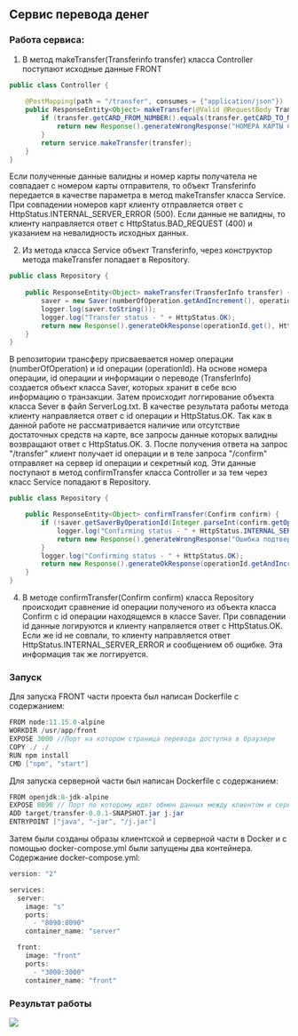 ## Сервис перевода денег
### Работа сервиса:
1. В метод makeTransfer(Transferinfo transfer) класса Controller поступают исходные данные FRONT
```java
public class Controller {
    
    @PostMapping(path = "/transfer", consumes = {"application/json"})
    public ResponseEntity<Object> makeTransfer(@Valid @RequestBody TransferInfo transfer) {
        if (transfer.getCARD_FROM_NUMBER().equals(transfer.getCARD_TO_NUMBER())) {
            return new Response().generateWrongResponse("НОМЕРА КАРТЫ СОВПАДАЮТ", HttpStatus.NOT_FOUND);
        }
        return service.makeTransfer(transfer);
    }
}
```
Если полученные данные валидны и номер карты получатела не совпадает с номером карты отправителя, то объект Transferinfo передается в качестве параметра в метод makeTransfer класса Service.
При совпадении номеров карт клиенту отправляется ответ с HttpStatus.INTERNAL_SERVER_ERROR (500).
Если данные не валидны, то клиенту направляется ответ с HttpStatus.BAD_REQUEST (400) и указанием на невалидность исходных данных.

2. Из метода класса Service объект Transferinfo, через конструктор метода makeTransfer попадает в Repository.
```java
public class Repository {
    
    public ResponseEntity<Object> makeTransfer(TransferInfo transfer) {
        saver = new Saver(numberOfOperation.getAndIncrement(), operationId.get(), transfer);
        logger.log(saver.toString());
        logger.log("Transfer status - " + HttpStatus.OK);
        return new Response().generateOkResponse(operationId.get(), HttpStatus.OK);
    }
}
```
В репозитории трансферу присваевается номер операции (numberOfOperation) и id операции (operationId).
На основе номера операции, id операции и информации о переводе (TransferInfo) создается объект класса Saver, которых хранит в себе всю информацию о транзакции.
Затем происходит логгирование объекта класса Sever в файл ServerLog.txt.
В качестве результата работы метода клиенту направляется ответ с id операции и HttpStatus.OK.
Так как в данной работе не рассматривается наличие или отсутствие достаточных средств на карте, все запросы данные которых валидны возвращают ответ с HttpStatus.OK.
3. После получения ответа на запрос "/transfer" клиент получает id операции и в теле запроса "/confirm" отправляет на сервер id операции и секретный код. Эти данные поступают в метод confirmTransfer класса Controller и за тем через класс Service попадают в Repository.
```java
public class Repository {

    public ResponseEntity<Object> confirmTransfer(Confirm confirm) {
        if (!saver.getSaverByOperationId(Integer.parseInt(confirm.getOperationId()))) {
            logger.log("Confirming status - " + HttpStatus.INTERNAL_SERVER_ERROR);
            return new Response().generateWrongResponse("Ошибка подтверждения операции", HttpStatus.INTERNAL_SERVER_ERROR);
        }
        logger.log("Confirming status - " + HttpStatus.OK);
        return new Response().generateOkResponse(operationId.getAndIncrement(), HttpStatus.OK);
    }
}
```

4. В методе confirmTransfer(Confirm confirm) класса Repository происходит сравнение id операции полученого из объекта класса Confirm с id операции находящемся в классе Saver.
При совпадении id данные логируются и клиенту напрвляется ответ с HttpStatus.OK.
Если же id не совпали, то клиенту направляется ответ HttpStatus.INTERNAL_SERVER_ERROR и сообщением об ощибке. Эта информация так же логгируется.

### Запуск
Для запуска FRONT части проекта был написан Dockerfile с содержанием:
```java
FROM node:11.15.0-alpine
WORKDIR /usr/app/front
EXPOSE 3000 //Порт на котором страница перевода доступна в браузере
COPY ./ ./
RUN npm install
CMD ["npm", "start"]
```
Для запуска серверной части был написан Dockerfile с содержанием:
```java
FROM openjdk:8-jdk-alpine
EXPOSE 8090 // Порт по которому идет обмен данных между клиентом и сервером
ADD target/transfer-0.0.1-SNAPSHOT.jar j.jar
ENTRYPOINT ["java", "-jar", "/j.jar"]
```
Затем были созданы образы клиентской и серверной части в Docker и с помощью docker-compose.yml были запущены два контейнера.
Содержание docker-compose.yml:
```java
version: "2"

services:
  server:
    image: "s"
    ports:
      - "8090:8090"
    container_name: "server"

  front:
    image: "front"
    ports:
      - "3000:3000"
    container_name: "front"
```
### Результат работы
![](https://sun9-north.userapi.com/sun9-82/s/v1/ig2/MJZHKcByqpl12hIxZVihcbu8EX9Sp4qmqDODRU8l-eG9uFh6VTiiRI-BYlfK8URvMtFFIAouKGMqXIc11hAsEUaP.jpg?size=1914x977&quality=95&type=album)